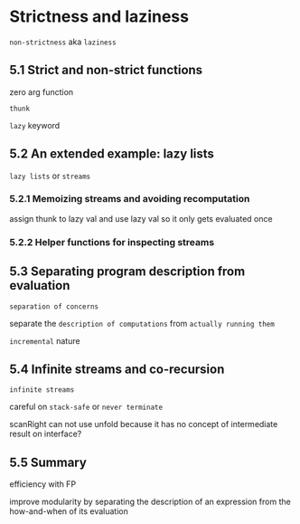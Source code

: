 # Strictness and laziness

`non-strictness` aka `laziness`

## 5.1 Strict and non-strict functions

zero arg function

`thunk`

`lazy` keyword


## 5.2 An extended example: lazy lists

`lazy lists` or `streams`

### 5.2.1 Memoizing streams and avoiding recomputation

assign thunk to lazy val and use lazy val so it only gets evaluated once

### 5.2.2 Helper functions for inspecting streams

## 5.3 Separating program description from evaluation

`separation of concerns`

separate the `description of computations` from `actually running them`

`incremental` nature

## 5.4 Infinite streams and co-recursion

`infinite streams`

careful on `stack-safe` or `never terminate`


scanRight can not use unfold because it has no concept of intermediate result on interface?

## 5.5 Summary

efficiency with FP

improve modularity by separating the description of an expression from the how-and-when of its evaluation